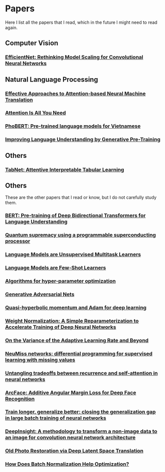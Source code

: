 # Papers

Here I list all the papers that I read, which in the future I might need to read again.

## Computer Vision

### [EfficientNet: Rethinking Model Scaling for Convolutional Neural Networks](https://arxiv.org/abs/1905.11946)

## Natural Language Processing

### [Effective Approaches to Attention-based Neural Machine Translation](https://arxiv.org/abs/1508.04025)

### [Attention Is All You Need](https://arxiv.org/abs/1706.03762)


### [PhoBERT: Pre-trained language models for Vietnamese](https://arxiv.org/abs/2003.00744)


### [Improving Language Understanding by Generative Pre-Training](https://cdn.openai.com/research-covers/language-unsupervised/language_understanding_paper.pdf)
## Others
### [TabNet: Attentive Interpretable Tabular Learning](https://arxiv.org/abs/1908.07442)

## Others
These are the other papers that I read or know, but I do not carefully study them.
### [BERT: Pre-training of Deep Bidirectional Transformers for Language Understanding](https://arxiv.org/abs/1810.04805)
### [Quantum supremacy using a programmable superconducting processor](https://www.nature.com/articles/s41586-019-1666-5)
### [Language Models are Unsupervised Multitask Learners](https://d4mucfpksywv.cloudfront.net/better-language-models/language_models_are_unsupervised_multitask_learners.pdf)
### [Language Models are Few-Shot Learners](https://arxiv.org/abs/2005.14165)
### [Algorithms for hyper-parameter optimization](http://papers.nips.cc/paper/4443-algorithms-for-hyper)
### [Generative Adversarial Nets](https://arxiv.org/pdf/1406.2661.pdf)
### [Quasi-hyperbolic momentum and Adam for deep learning](https://arxiv.org/abs/1810.06801)
### [Weight Normalization: A Simple Reparameterization to Accelerate Training of Deep Neural Networks](https://arxiv.org/abs/1602.07868)
### [On the Variance of the Adaptive Learning Rate and Beyond](https://arxiv.org/abs/1908.03265)
### [NeuMiss networks: differential programming for supervised learning with missing values](https://arxiv.org/abs/2007.01627)
### [Untangling tradeoffs between recurrence and self-attention in neural networks](https://arxiv.org/abs/2006.09471)
### [ArcFace: Additive Angular Margin Loss for Deep Face Recognition](https://arxiv.org/abs/1801.07698)
### [Train longer, generalize better: closing the generalization gap in large batch training of neural networks](https://arxiv.org/abs/1705.08741)
### [DeepInsight: A methodology to transform a non-image data to an image for convolution neural network architecture](https://www.nature.com/articles/s41598-019-47765-6)
### [Old Photo Restoration via Deep Latent Space Translation](https://arxiv.org/abs/2009.07047)
### [How Does Batch Normalization Help Optimization?](https://arxiv.org/pdf/1805.11604.pdf)
